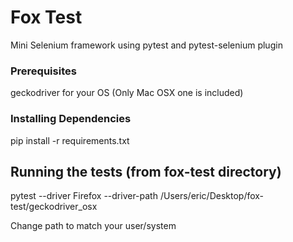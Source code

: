 # Fox Test

Mini Selenium framework using pytest and pytest-selenium plugin

### Prerequisites

geckodriver for your OS (Only Mac OSX one is included)

### Installing Dependencies

pip install -r requirements.txt

## Running the tests (from fox-test directory)

pytest --driver Firefox --driver-path /Users/eric/Desktop/fox-test/geckodriver_osx

Change path to match your user/system



